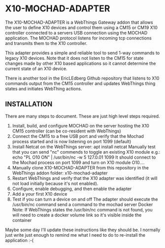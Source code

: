 # X10-MOCHAD-ADAPTER

The X10-MOCHAD-ADAPTER is a WebThings Gateway addon that allows the user to define X10 devices and control them using a CM15 or CM19 X10 controller connected to a servers USB connection using the MOCHAD application. The MOCHAD protocol listens for incoming tcp connections and transmits them to the X10 controller.

This adapter provides a simple and reliable tool to send 1-way commands to legacy X10 devices.  Note that it does not listen to the CM15 for state changes made by other X10 based applications so it cannot determine the current state of an X10 device.

There is another tool in the EricLEdberg Github repository that listens to X10 commands output from the CM15 controller and updates WebThings thing states and initiates WebThing actions.

## INSTALLATION

There are many steps to document.  These are just high level steps required.

1)  Install, build, and configure MOCHAD on the server hosting the X10 CM15 controller (can be co-resident with WebThings)
2)  Connect the CM15 to a free USB port and verify that the Mochad process started and is now listening on port 1099 (default)
3)  Install Netcat on the WebThings server:  apt install netcat
    Manually test that you can send "nc" commends to toggle an existing X10 module e.g.:   echo "PL O10 ON" | /usr/bin/nc -w 5 127.0.01 1099
    It should connect to the Mochad process on port 1099 and turn on X10 module O10....
4)  Manually clone X10-MOCHAD-ADAPTER from this repository in the WebThings addon folder:  x10-mochad-adapter
5)  Restart WebThings and verify that the X10 adapter was identified (it will not load initially because it's not enabled).
6)  Configure, enable debugging, and then enable the adapter
7)  Add a your first X10 device
8)  Test if you can turn a device on and off
    The adapter should execute the /usr/bin/nc command send a command to the mochad server
    Docker Note:  If WebThings states the  /usr/bin/nc command is not found, you will need to create a docker volume link so it's visible inside the container

Maybe some day I'll update these instructions like they should be.
I normally just write just enough to remind me what I need to do to re-install the application :-(
